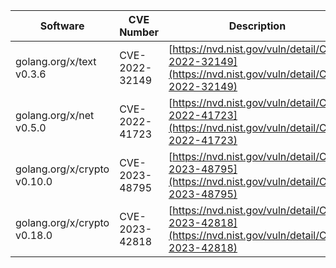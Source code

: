 | Software                 | CVE Number     | Description                                                                                        | Fixed In                      |
|--------------------------|----------------|----------------------------------------------------------------------------------------------------|-------------------------------|
| golang.org/x/text v0.3.6 | CVE-2022-32149 | [https://nvd.nist.gov/vuln/detail/CVE-2022-32149](https://nvd.nist.gov/vuln/detail/CVE-2022-32149) | huaweicloud-sdk-go-v3 v0.1.24 |
| golang.org/x/net v0.5.0  | CVE-2022-41723 | [https://nvd.nist.gov/vuln/detail/CVE-2022-41723](https://nvd.nist.gov/vuln/detail/CVE-2022-41723) | huaweicloud-sdk-go-v3 v0.1.34 |
| golang.org/x/crypto v0.10.0  | CVE-2023-48795 | [https://nvd.nist.gov/vuln/detail/CVE-2023-48795](https://nvd.nist.gov/vuln/detail/CVE-2023-48795) | huaweicloud-sdk-go-v3 v0.1.79 |
| golang.org/x/crypto v0.18.0  | CVE-2023-42818 | [https://nvd.nist.gov/vuln/detail/CVE-2023-42818](https://nvd.nist.gov/vuln/detail/CVE-2023-42818) | huaweicloud-sdk-go-v3 v0.1.98 |